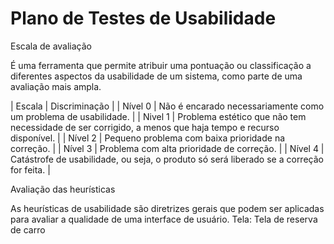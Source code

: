 # Plano de Testes de Usabilidade

Escala de avaliação

É uma ferramenta que permite atribuir uma pontuação ou classificação a diferentes
aspectos da usabilidade de um sistema, como parte de uma avaliação mais ampla.

| Escala | Discriminação |
| Nível 0 | Não é encarado necessariamente como um problema de
usabilidade. |
| Nivel 1 | Problema estético que não tem necessidade de ser corrigido, a
menos que haja tempo e recurso disponível. |
| Nível 2 | Pequeno problema com baixa prioridade na correção. |
| Nível 3 | Problema com alta prioridade de correção. |
| Nível 4 | Catástrofe de usabilidade, ou seja, o produto só será liberado se a
correção for feita. |

Avaliação das heurísticas

As heurísticas de usabilidade são diretrizes gerais que podem ser aplicadas para avaliar a
qualidade de uma interface de usuário.
Tela: Tela de reserva de carro
